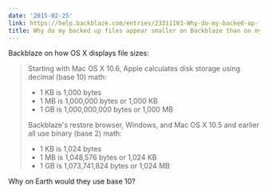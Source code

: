 ```yaml
---
date: '2015-02-25'
link: https://help.backblaze.com/entries/23311183-Why-do-my-backed-up-files-appear-smaller-on-Backblaze-than-on-my-Mac-
title: Why do my backed up files appear smaller on Backblaze than on my Mac?
---
```


Backblaze on how OS X displays file sizes:

>Starting with Mac OS X 10.6, Apple calculates disk storage using decimal (base 10) math:
>
>- 1 KB is 1,000 bytes
>- 1 MB is 1,000,000 bytes or 1,000 KB
>- 1 GB is 1,000,000,000 bytes or 1,000 MB
>
>Backblaze's restore browser, Windows, and Mac OS X 10.5 and earlier all use binary (base 2) math:
>
>- 1 KB is 1,024 bytes
>- 1 MB is 1,048,576 bytes or 1,024 KB
>- 1 GB is 1,073,741,824 bytes or 1,024 MB

Why on Earth would they use base 10?
